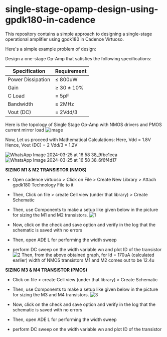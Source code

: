 # single-stage-opamp-design-using-gpdk180-in-cadence
This repository contains a simple approach to designing a single-stage operational amplifier using gpdk180 in Cadence Virtuoso.

Here's a simple example problem of design:

Design a one-stage Op-Amp that satisfies the following specifications:

| Specification       | Requirement       |
|---------------------|-------------------|
| Power Dissipation   | ≤ 800uW           |
| Gain                | ≥ 30 ± 10%        |
| C Load              | = 5pF             |
| Bandwidth           | ≥ 2MHz            |
| Vout (DC)           | = 2Vdd/3          |

Here is the topology of Single Stage Op-Amp with NMOS drivers and PMOS current mirror load
![image](https://github.com/afzalamu/single-stage-opamp-design-using-gpdk180-in-cadence/assets/124300839/2febc7dc-c7f0-480e-b052-9e6097d50e55)

Now, Let us proceed with Mathematical Calculations:
Here, Vdd = 1.8V
Hence, Vout (DC) = 2 Vdd/3 = 1.2V

![WhatsApp Image 2024-03-25 at 16 58 38_9fbe1eea](https://github.com/afzalamu/single-stage-opamp-design-using-gpdk180-in-cadence/assets/124300839/46a1d395-e13e-4263-9f80-251bf7409bf6)
![WhatsApp Image 2024-03-25 at 16 58 38_6f6f4d17](https://github.com/afzalamu/single-stage-opamp-design-using-gpdk180-in-cadence/assets/124300839/f51f5139-a2fb-4603-880b-93fba9e1a496)

**SIZING M1 & M2 TRANSISTOR (NMOS)**
- Open cadence virtuoso > Click on File > Create New Library > Attach gpdk180 Technology File to it
- Then, Click on file > create Cell view (under that library) > Create Schematic
- Then, use Components to make a setup like given below in the picture for sizing the M1 and M2 transistors.
![1](https://github.com/afzalamu/single-stage-opamp-design-using-gpdk180-in-cadence/assets/124300839/e22d354c-5ca0-49a7-b360-88f88d54d629)

- Now, click on the check and save option and verify in the log that the schematic is saved with no errors
- Then, open ADE L for performing the width sweep
- perform DC sweep on the width variable wn and plot ID of the transistor
![2](https://github.com/afzalamu/single-stage-opamp-design-using-gpdk180-in-cadence/assets/124300839/a3b1e59b-cc73-479c-b186-80e822884cde)
Then, from the above obtained graph, for Id = 170uA (calculated earlier) width of NMOS transistors M1 and M2 comes out to be 12.4u

**SIZING M3 & M4 TRANSISTOR (PMOS)**
- Click on file > create Cell view (under that library) > Create Schematic
- Then, use Components to make a setup like given below in the picture for sizing the M3 and M4 transistors.
![3](https://github.com/afzalamu/single-stage-opamp-design-using-gpdk180-in-cadence/assets/124300839/3726778d-54c9-4611-996b-01398bd4aa49)

- Now, click on the check and save option and verify in the log that the schematic is saved with no errors
- Then, open ADE L for performing the width sweep
- perform DC sweep on the width variable wn and plot ID of the transistor










